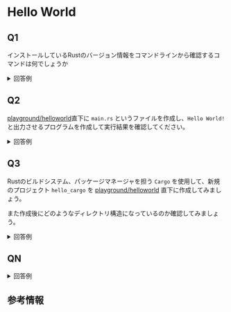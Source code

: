# Hello World

<!-- START doctoc -->
<!-- END doctoc -->

## Q1

インストールしているRustのバージョン情報をコマンドラインから確認するコマンドは何でしょうか

<details>
<summary>回答例</summary>

```sql
$ rustc --version
rustc 1.51.0 (2fd73fabe 2021-03-23)
```

</details>

## Q2

[playground/helloworld](../playground/helloworld)直下に `main.rs` というファイルを作成し、`Hello World!`と出力させるプログラムを作成して実行結果を確認してください。

<details>
<summary>回答例</summary>

まずは `main.rs` を作成する。

```rust
fn main() {
    // こんにちは！！
    println!("Hello World!");
}
```

次にプログラムをコンパイルし、実行する。

```bash
$ rustc main.rs
$ ./main
Hello World!
```

</details>

## Q3

Rustのビルドシステム、パッケージマネージャを担う `Cargo` を使用して、新規のプロジェクト `hello_cargo` を [playground/helloworld](../playground/helloworld) 直下に作成してみましょう。

また作成後にどのようなディレクトリ構造になっているのか確認してみましょう。

<details>
<summary>回答例</summary>

実行可能なバイナリを作成し、新規のプロジェクトを作成する。

```bash
$ cargo new hello_cargo --bin
$ tree hello_cargo

hello_cargo/
├── Cargo.toml
└── src
    └── main.rs
```

作成されている `Cargo.toml` は、以下のように作成しているパッケージに関する情報が記載される `[project]` と、プロジェクトが依存しているパッケージが列挙される `[dependancies]` で構成されていることがわかる。

```toml
[package]
name = "hello_cargo"
version = "0.1.0"
authors = ["KeisukeShimokawa <shimoke4869@gmail.com>"]
edition = "2018"

# See more keys and their definitions at https://doc.rust-lang.org/cargo/reference/manifest.html

[dependencies]
```

`src/main.rs` には以下のように文字列を出力する単純なファイルが作成されていることがわかる。

```rust
fn main() {
    println!("Hello World!");
}
```

</details>

## QN

<details>
<summary>回答例</summary>
</details>

## 参考情報
